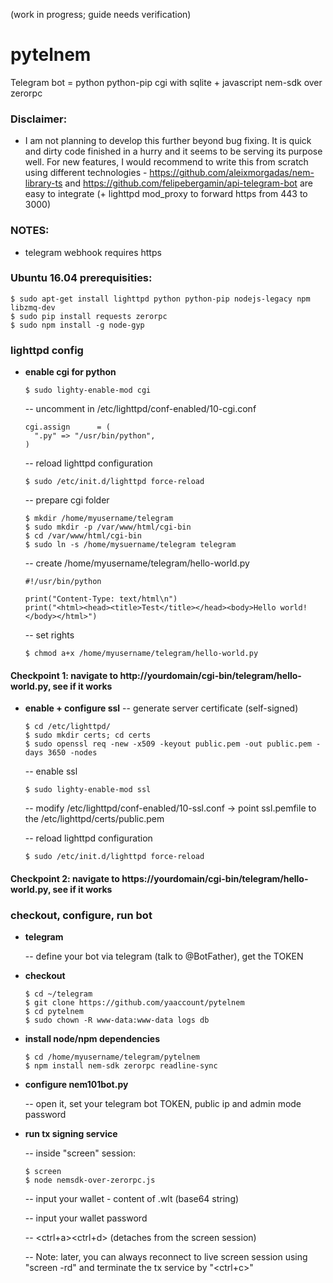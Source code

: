 (work in progress; guide needs verification)

# pytelnem
Telegram bot = python python-pip cgi with sqlite + javascript nem-sdk over zerorpc

### Disclaimer:
* I am not planning to develop this further beyond bug fixing. It is quick and dirty code finished in a hurry and it seems to be serving its purpose well. For new features, I would recommend to write this from scratch using different technologies - https://github.com/aleixmorgadas/nem-library-ts and https://github.com/felipebergamin/api-telegram-bot are easy to integrate (+ lighttpd mod_proxy to forward https from 443 to 3000)

### NOTES:
* telegram webhook requires https

### Ubuntu 16.04 prerequisities:
    $ sudo apt-get install lighttpd python python-pip nodejs-legacy npm libzmq-dev
    $ sudo pip install requests zerorpc
    $ sudo npm install -g node-gyp

### lighttpd config
* **enable cgi for python**

      $ sudo lighty-enable-mod cgi

    -- uncomment in /etc/lighttpd/conf-enabled/10-cgi.conf

      cgi.assign      = (
        ".py" => "/usr/bin/python",
      )

    -- reload lighttpd configuration
    
      $ sudo /etc/init.d/lighttpd force-reload
      
    -- prepare cgi folder

      $ mkdir /home/myusername/telegram
      $ sudo mkdir -p /var/www/html/cgi-bin
      $ cd /var/www/html/cgi-bin
      $ sudo ln -s /home/mysuername/telegram telegram

    -- create /home/myusername/telegram/hello-world.py

      #!/usr/bin/python
      
      print("Content-Type: text/html\n")
      print("<html><head><title>Test</title></head><body>Hello world!</body></html>")

    -- set rights

      $ chmod a+x /home/myusername/telegram/hello-world.py

#### Checkpoint 1: navigate to http://yourdomain/cgi-bin/telegram/hello-world.py, see if it works

* **enable + configure ssl**
    -- generate server certificate (self-signed)

      $ cd /etc/lighttpd/
      $ sudo mkdir certs; cd certs
      $ sudo openssl req -new -x509 -keyout public.pem -out public.pem -days 3650 -nodes

    -- enable ssl
    
      $ sudo lighty-enable-mod ssl
      
    -- modify /etc/lighttpd/conf-enabled/10-ssl.conf
    -> point ssl.pemfile to the /etc/lighttpd/certs/public.pem
    
    -- reload lighttpd configuration

      $ sudo /etc/init.d/lighttpd force-reload

#### Checkpoint 2: navigate to https://yourdomain/cgi-bin/telegram/hello-world.py, see if it works

### checkout, configure, run bot

* **telegram**

    -- define your bot via telegram (talk to @BotFather), get the TOKEN

* **checkout**

      $ cd ~/telegram
      $ git clone https://github.com/yaaccount/pytelnem
      $ cd pytelnem
      $ sudo chown -R www-data:www-data logs db

* **install node/npm dependencies**

      $ cd /home/myusername/telegram/pytelnem
      $ npm install nem-sdk zerorpc readline-sync

* **configure nem101bot.py**

    -- open it, set your telegram bot TOKEN, public ip and admin mode password

* **run tx signing service**

    -- inside "screen" session:

      $ screen
      $ node nemsdk-over-zerorpc.js

    -- input your wallet - content of .wlt (base64 string)

    -- input your wallet password

    -- <ctrl+a><ctrl+d> (detaches from the screen session)

    -- Note: later, you can always reconnect to live screen session using "screen -rd" and terminate the tx service by "<ctrl+c>"

